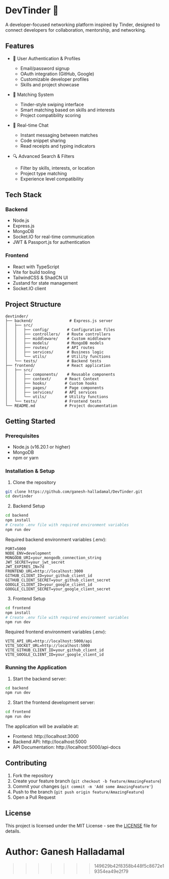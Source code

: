 # DevTinder 🚀

A developer-focused networking platform inspired by Tinder, designed to connect developers for collaboration, mentorship, and networking.

## Features

- 👤 User Authentication & Profiles
  - Email/password signup
  - OAuth integration (GitHub, Google)
  - Customizable developer profiles
  - Skills and project showcase

- 🔄 Matching System
  - Tinder-style swiping interface
  - Smart matching based on skills and interests
  - Project compatibility scoring

- 💬 Real-time Chat
  - Instant messaging between matches
  - Code snippet sharing
  - Read receipts and typing indicators

- 🔍 Advanced Search & Filters
  - Filter by skills, interests, or location
  - Project type matching
  - Experience level compatibility

## Tech Stack

### Backend
- Node.js
- Express.js
- MongoDB
- Socket.IO for real-time communication
- JWT & Passport.js for authentication

### Frontend
- React with TypeScript
- Vite for build tooling
- TailwindCSS & ShadCN UI
- Zustand for state management
- Socket.IO client

## Project Structure

```
devtinder/
├── backend/                # Express.js server
│   ├── src/
│   │   ├── config/        # Configuration files
│   │   ├── controllers/   # Route controllers
│   │   ├── middleware/    # Custom middleware
│   │   ├── models/        # MongoDB models
│   │   ├── routes/        # API routes
│   │   ├── services/      # Business logic
│   │   └── utils/         # Utility functions
│   └── tests/             # Backend tests
├── frontend/              # React application
│   ├── src/
│   │   ├── components/    # Reusable components
│   │   ├── context/      # React Context
│   │   ├── hooks/        # Custom hooks
│   │   ├── pages/        # Page components
│   │   ├── services/     # API services
│   │   └── utils/        # Utility functions
│   └── tests/            # Frontend tests
└── README.md             # Project documentation
```

## Getting Started

### Prerequisites
- Node.js (v16.20.1 or higher)
- MongoDB
- npm or yarn

### Installation & Setup

1. Clone the repository
```bash
git clone https://github.com/ganesh-halladamal/DevTinder.git
cd devtinder
```

2. Backend Setup
```bash
cd backend
npm install
# Create .env file with required environment variables
npm run dev
```

Required backend environment variables (.env):
```env
PORT=5000
NODE_ENV=development
MONGODB_URI=your_mongodb_connection_string
JWT_SECRET=your_jwt_secret
JWT_EXPIRES_IN=7d
FRONTEND_URL=http://localhost:3000
GITHUB_CLIENT_ID=your_github_client_id
GITHUB_CLIENT_SECRET=your_github_client_secret
GOOGLE_CLIENT_ID=your_google_client_id
GOOGLE_CLIENT_SECRET=your_google_client_secret
```

3. Frontend Setup
```bash
cd frontend
npm install
# Create .env file with required environment variables
npm run dev
```

Required frontend environment variables (.env):
```env
VITE_API_URL=http://localhost:5000/api
VITE_SOCKET_URL=http://localhost:5000
VITE_GITHUB_CLIENT_ID=your_github_client_id
VITE_GOOGLE_CLIENT_ID=your_google_client_id
```

### Running the Application

1. Start the backend server:
```bash
cd backend
npm run dev
```

2. Start the frontend development server:
```bash
cd frontend
npm run dev
```

The application will be available at:
- Frontend: http://localhost:3000
- Backend API: http://localhost:5000
- API Documentation: http://localhost:5000/api-docs

## Contributing

1. Fork the repository
2. Create your feature branch (`git checkout -b feature/AmazingFeature`)
3. Commit your changes (`git commit -m 'Add some AmazingFeature'`)
4. Push to the branch (`git push origin feature/AmazingFeature`)
5. Open a Pull Request

## License

This project is licensed under the MIT License - see the [LICENSE](LICENSE) file for details. 

# Author: Ganesh Halladamal






>>>>>>> 149629b42f8358b448f5c8672e19354ea49e2f79
